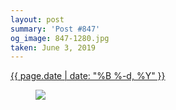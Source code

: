 ```yaml
---
layout: post
summary: 'Post #847'
og_image: 847-1280.jpg
taken: June 3, 2019
---
```


<div class="post">
 <time>
  <a href="/847">
   {{ page.date | date: "%B %-d, %Y" }}
  </a>
 </time>
 <a href="/847">
  <figure data-taken="6/3/2019">
   <img sizes="(min-width: 700px) 50vw, calc(100vw - 2rem)" src="{{ site.assets_url }}/847-640.jpg" srcset="{{ site.assets_url }}/847-320.jpg 320w, {{ site.assets_url }}/847-640.jpg 640w, {{ site.assets_url }}/847-960.jpg 960w, {{ site.assets_url }}/847-1280.jpg 1280w"/>
  </figure>
 </a>
</div>
